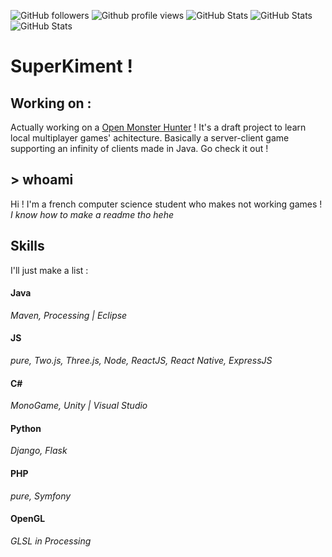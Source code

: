 ![GitHub followers](https://img.shields.io/github/followers/SuperKiment?color=7289da&logo=GitHub&style=for-the-badge)
![Github profile views](https://komarev.com/ghpvc/?username=SuperKiment&label=Profile%20views&color=7289da&style=for-the-badge)
![GitHub Stats](https://github-readme-stats.vercel.app/api?username=SuperKiment&theme=react&show_icons=true&hide_border=true&count_private=true)
![GitHub Stats](https://github-readme-stats.vercel.app/api/top-langs/?username=SuperKiment&theme=react&show_icons=true&hide_border=true&layout=compact)
![GitHub Stats](https://github-readme-streak-stats.herokuapp.com/?user=SuperKiment&theme=react&hide_border=true)

# SuperKiment !

## Working on :
Actually working on a [Open Monster Hunter](https://github.com/SuperKiment/OpenMonsterHunter) !
It's a draft project to learn local multiplayer games' achitecture. Basically a server-client game supporting an infinity of clients made in Java. Go check it out !

## > whoami
Hi ! I'm a french computer science student who makes not working games ! *I know how to make a readme tho hehe*

## Skills
I'll just make a list :
#### **Java**
*Maven, Processing | Eclipse*
#### **JS**
*pure, Two.js, Three.js, Node, ReactJS, React Native, ExpressJS*
#### **C#**
*MonoGame, Unity | Visual Studio*
#### Python
*Django, Flask*
#### PHP
*pure, Symfony*
#### OpenGL
*GLSL in Processing*
